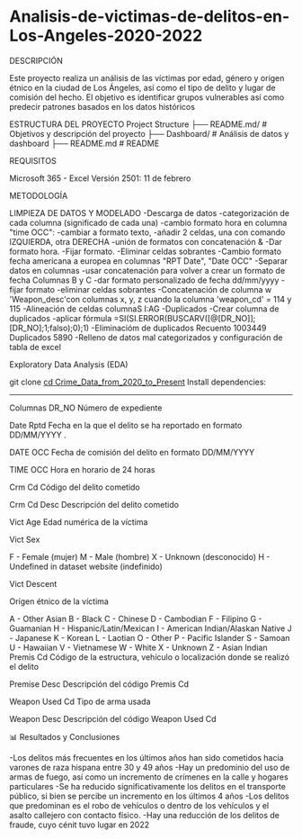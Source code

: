 # Analisis-de-victimas-de-delitos-en-Los-Angeles-2020-2022

DESCRIPCIÓN

Este proyecto realiza un análisis de las víctimas por edad, 
género y origen étnico en la ciudad de Los Ángeles, así como el tipo de delito
y lugar de comisión del hecho. El objetivo es identificar grupos vulnerables así
como predecir patrones basados en los datos históricos

ESTRUCTURA DEL PROYECTO
Project Structure
├── README.md/               # Objetivos y descripción del proyecto
├── Dashboard/               # Análisis de datos y dashboard
├── README.md                # README

REQUISITOS

Microsoft 365 - Excel Versión 2501: 11 de febrero


METODOLOGÍA

LIMPIEZA DE DATOS Y MODELADO
-Descarga de datos
-categorización de cada columna (significado de cada una)
-cambio formato hora en columna "time OCC":
	-cambiar a formato texto, 
	-añadir 2 celdas, una con comando IZQUIERDA, otra DERECHA
	-unión de formatos con concatenación &
	-Dar formato hora.
	-Fijar formato.
        -Eliminar celdas sobrantes
-Cambio formato fecha americana a europea en columnas "RPT Date", "Date OCC"
	-Separar datos en columnas
	-usar concatenación para volver a crear un formato de fecha Columnas B y C
	-dar formato personalizado de fecha dd/mm/yyyy
	-fijar formato
	-eliminar celdas sobrantes
-Concatenación de columna w 'Weapon_desc'con columnas x, y, z cuando la columna 'weapon_cd' = 114 y 115
-Alineación de celdas columnaS I:AG
-Duplicados
 -Crear columna de duplicados
 -aplicar fórmula =SI(SI.ERROR(BUSCARV([@[DR_NO]];[DR_NO];1;falso);0);1)
 -Eliminacióm de duplicados
	Recuento	1003449
	Duplicados	5890
 -Relleno de datos mal categorizados y configuración de tabla de excel

Exploratory Data Analysis (EDA)




git clone 
[cd Crime_Data_from_2020_to_Present](https://github.com/anto-rom/Analisis-de-victimas-de-delitos-en-Los-Angeles-2020-2022)
Install dependencies:



-----------------------------------------------------------------

Columnas
DR_NO
Número de expediente

Date Rptd
Fecha en la que el delito se ha reportado en formato DD/MM/YYYY .

DATE OCC
Fecha de comisión del delito en formato DD/MM/YYYY

TIME OCC
Hora en horario de 24 horas

Crm Cd
Código del delito cometido

Crm Cd Desc
Descripción del delito cometido

Vict Age
Edad numérica de la víctima

Vict Sex

F - Female (mujer)
M - Male (hombre)
X - Unknown (desconocido)
H - Undefined in dataset website (indefinido)

Vict Descent

Orígen étnico de la víctima

A - Other Asian
B - Black
C - Chinese
D - Cambodian
F - Filipino
G - Guamanian
H - Hispanic/Latin/Mexican
I - American Indian/Alaskan Native
J - Japanese
K - Korean
L - Laotian
O - Other
P - Pacific Islander
S - Samoan
U - Hawaiian
V - Vietnamese
W - White
X - Unknown
Z - Asian Indian
Premis Cd
Código de la estructura, vehículo o localización donde se realizó el delito

Premise Desc
Descripción del código Premis Cd

Weapon Used Cd
Tipo de arma usada

Weapon Desc
Descripción del código Weapon Used Cd

📊 Resultados y Conclusiones

-Los delitos más frecuentes en los últimos años han sido cometidos hacia
varones de raza hispana entre 30 y 49 años
-Hay un predominio del uso de armas de fuego, así como un incremento de crímenes en la 
calle y hogares particulares
-Se ha reducido significativamente los delitos en el transporte público, si bien se percibe un 
incremento en los últimos 4 años
-Los delitos que predominan es el robo de vehículos o dentro de los vehículos y el asalto callejero
con contacto físico.
-Hay una reducción de los delitos de fraude, cuyo cénit tuvo lugar en 2022
